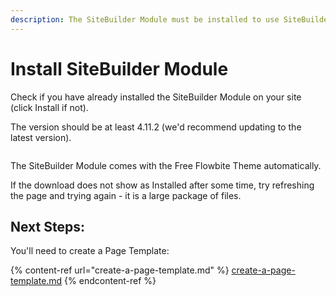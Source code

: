 ```yaml
---
description: The SiteBuilder Module must be installed to use SiteBuilder
---
```


# Install SiteBuilder Module

Check if you have already installed the SiteBuilder Module on your site (click Install if not).&#x20;

The version should be at least 4.11.2 (we'd recommend updating to the latest version).

<figure><img src="https://p186.p2.n0.cdn.zight.com/items/RBuAGAbn/5ca79db7-55ec-4bb8-b3dc-1cef7612b0ab.jpg?source=viewer&#x26;v=%22d2cdf098a6a47f1770ec1fe06385ccb7%22" alt=""><figcaption></figcaption></figure>

The SiteBuilder Module comes with the Free Flowbite Theme automatically.

If the download does not show as Installed after some time, try refreshing the page and trying again - it is a large package of files.

## Next Steps:

You'll need to create a Page Template:

{% content-ref url="create-a-page-template.md" %}
[create-a-page-template.md](create-a-page-template.md)
{% endcontent-ref %}

